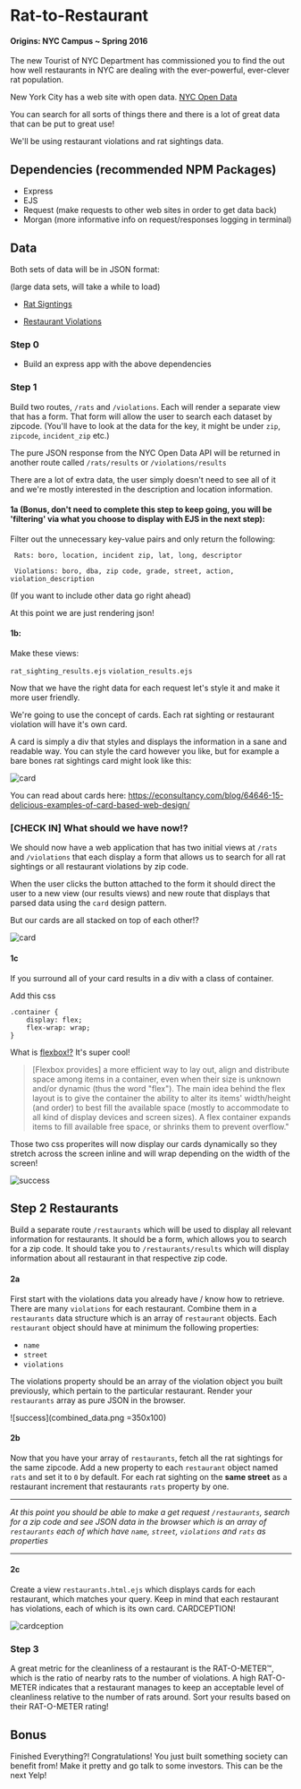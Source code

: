 # Rat-to-Restaurant

#### Origins: NYC Campus ~ Spring 2016

 The new Tourist of NYC Department has commissioned you to find the out how well restaurants in NYC are dealing with the ever-powerful, ever-clever rat population.

 New York City has a web site with open data. [NYC Open Data](https://opendata.cityofnewyork.us/)

 You can search for all sorts of things there and there is a lot of great data that can be put to great use!

 We'll be using restaurant violations and rat sightings data.

## Dependencies (recommended NPM Packages)
- Express
- EJS
- Request (make requests to other web sites in order to get data back)
- Morgan (more informative info on request/responses logging in terminal)

## Data

Both sets of data will be in JSON format:

(large data sets, will take a while to load)

- [Rat Signtings](https://data.cityofnewyork.us/resource/3q43-55fe.json)

- [Restaurant Violations](https://data.cityofnewyork.us/resource/9w7m-hzhe.json)

### Step 0
- Build an express app with the above dependencies

### Step 1
 Build two routes, `/rats` and `/violations`. Each will render a separate view that has a form. That form will allow the user to search each dataset by zipcode. (You'll have to look at the data for the key, it might be under `zip`, `zipcode`, `incident_zip` etc.)

 The pure JSON response from the NYC Open Data API will be returned in another route called `/rats/results` or `/violations/results`

 There are a lot of extra data, the user simply doesn't need to see all of it and we're mostly interested in the description and location information.


 #### 1a (Bonus, don't need to complete this step to keep going, you will be 'filtering' via what you choose to display with EJS in the next step):

 Filter out the unnecessary key-value pairs and only return the following:

     Rats: boro, location, incident zip, lat, long, descriptor

     Violations: boro, dba, zip code, grade, street, action, violation_description

 (If you want to include other data go right ahead)

 At this point we are just rendering json!


 #### 1b:
 Make these views:

 `rat_sighting_results.ejs`
 `violation_results.ejs`

 Now that we have the right data for each request let's style it and make it more user friendly.

 We're going to use the concept of cards. Each rat sighting or restaurant violation will have it's own card.

 A card is simply a div that styles and displays the information in a sane and readable way. You can style the card however you like, but for example a bare bones rat sightings card might look like this:

 ![card](card.png)

 You can read about cards here:
 https://econsultancy.com/blog/64646-15-delicious-examples-of-card-based-web-design/

 ### [CHECK IN] What should we have now!?

 We should now have a web application that has two initial views at `/rats` and `/violations` that each display a form that allows us to search for all rat sightings or all restaurant violations by zip code.

 When the user clicks the button attached to the form it should direct the user to a new view (our results views) and new route that displays that parsed data using the `card` design pattern.

 But our cards are all stacked on top of each other!?

 ![card](card_results.png)

 #### 1c

 If you surround all of your card results in a div with a class of container.

 Add this css

 	.container {
 	    display: flex;
     	flex-wrap: wrap;
 	}

 What is [flexbox!?](https://css-tricks.com/snippets/css/a-guide-to-flexbox/) It's super cool!

 >[Flexbox provides] a more efficient way to lay out, align and distribute space among items in a container, even when their size is unknown and/or dynamic (thus the word "flex"). The main idea behind the flex layout is to give the container the ability to alter its items' width/height (and order) to best fill the available space (mostly to accommodate to all kind of display devices and screen sizes). A flex container expands items to fill available free space, or shrinks them to prevent overflow."

 Those two css properites will now display our cards dynamically so they stretch across the screen inline and will wrap depending on the width of the screen!

 ![success](success.gif)


 ## Step 2 Restaurants

 Build a separate route `/restaurants` which will be used to display all relevant information for restaurants. It should be a form, which allows you to search for a zip code. It should take you to `/restaurants/results` which will display information about all restaurant in that respective zip code.

 #### 2a

 First start with the violations data you already have / know how to retrieve. There are many `violations` for each restaurant. Combine them in a `restaurants` data structure which is an array of `restaurant` objects. Each `restaurant` object should have at minimum the following properties:

 - `name`
 - `street`
 - `violations`

 The violations property should be an array of the violation object you built previously, which pertain to the particular restaurant. Render your `restaurants` array as pure JSON in the browser.

 ![success](combined_data.png =350x100)


 #### 2b

 Now that you have your array of `restaurants`, fetch all the rat sightings for the same zipcode. Add a new property to each `restaurant` object named `rats` and set it to `0` by default. For each rat sighting on the **same street** as a restaurant increment that restaurants `rats` property by one.

 ---

 *At this point you should be able to make a get request `/restaurants`, search for a zip code and see JSON data in the browser which is an array of `restaurants` each of which have `name`, `street`, `violations` and `rats` as properties*

 ---

 #### 2c

 Create a view `restaurants.html.ejs` which displays cards for each restaurant, which matches your query. Keep in mind that each restaurant has violations, each of which is its own card. CARDCEPTION!

 ![cardception](cardception.jpg)


 ### Step 3

 A great metric for the cleanliness of a restaurant is the RAT-O-METER™, which is the ratio of nearby rats to the number of violations. A high RAT-O-METER indicates that a restaurant manages to keep an acceptable level of cleanliness relative to the number of rats around. Sort your results based on their RAT-O-METER rating!

 ## Bonus

 Finished Everything?! Congratulations! You just built something society can benefit from! Make it pretty and go talk to some investors. This can be the next Yelp!
